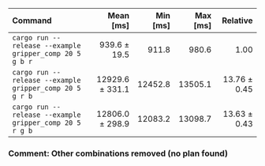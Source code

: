 | Command | Mean [ms] | Min [ms] | Max [ms] | Relative |
|:---|---:|---:|---:|---:|
| `cargo run --release --example gripper_comp 20 5 g b r` | 939.6 ± 19.5 | 911.8 | 980.6 | 1.00 |
| `cargo run --release --example gripper_comp 20 5 g r b` | 12929.6 ± 331.1 | 12452.8 | 13505.1 | 13.76 ± 0.45 |
| `cargo run --release --example gripper_comp 20 5 r g b` | 12806.0 ± 298.9 | 12083.2 | 13098.7 | 13.63 ± 0.43 |

### Comment: Other combinations removed (no plan found)